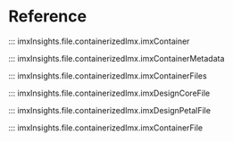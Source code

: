 # Reference

::: imxInsights.file.containerizedImx.imxContainer

::: imxInsights.file.containerizedImx.imxContainerMetadata


::: imxInsights.file.containerizedImx.imxContainerFiles

::: imxInsights.file.containerizedImx.imxDesignCoreFile

::: imxInsights.file.containerizedImx.imxDesignPetalFile

::: imxInsights.file.containerizedImx.imxContainerFile
